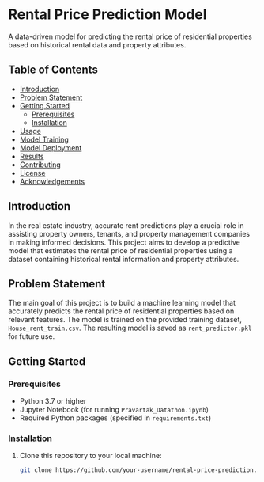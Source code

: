 # Rental Price Prediction Model

A data-driven model for predicting the rental price of residential properties based on historical rental data and property attributes.

## Table of Contents

- [Introduction](#introduction)
- [Problem Statement](#problem-statement)
- [Getting Started](#getting-started)
  - [Prerequisites](#prerequisites)
  - [Installation](#installation)
- [Usage](#usage)
- [Model Training](#model-training)
- [Model Deployment](#model-deployment)
- [Results](#results)
- [Contributing](#contributing)
- [License](#license)
- [Acknowledgements](#acknowledgements)

## Introduction

In the real estate industry, accurate rent predictions play a crucial role in assisting property owners, tenants, and property management companies in making informed decisions. This project aims to develop a predictive model that estimates the rental price of residential properties using a dataset containing historical rental information and property attributes.

## Problem Statement

The main goal of this project is to build a machine learning model that accurately predicts the rental price of residential properties based on relevant features. The model is trained on the provided training dataset, `House_rent_train.csv`. The resulting model is saved as `rent_predictor.pkl` for future use.

## Getting Started

### Prerequisites

- Python 3.7 or higher
- Jupyter Notebook (for running `Pravartak_Datathon.ipynb`)
- Required Python packages (specified in `requirements.txt`)

### Installation

1. Clone this repository to your local machine:

   ```bash
   git clone https://github.com/your-username/rental-price-prediction.git


